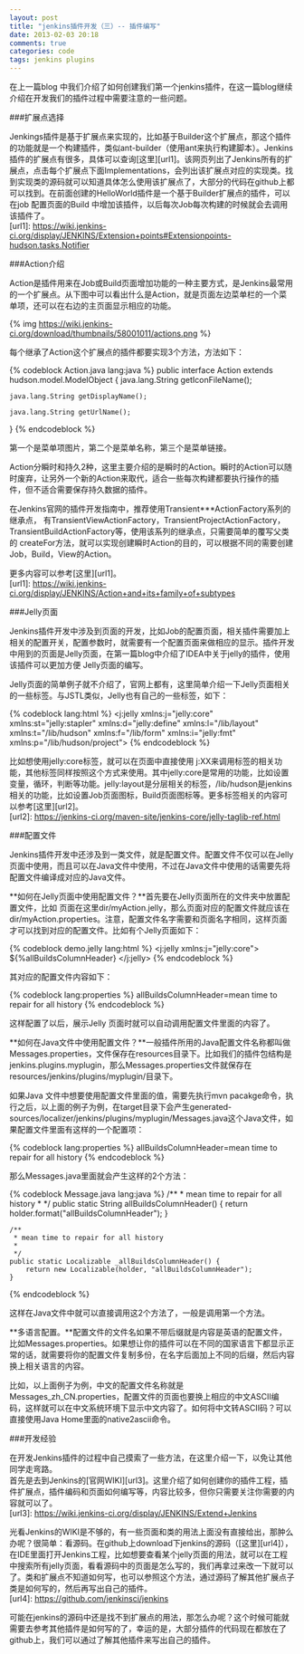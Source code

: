 ```yaml
---
layout: post
title: "jenkins插件开发（三）-- 插件编写"
date: 2013-02-03 20:18
comments: true
categories: code
tags: jenkins plugins
---
```

  
在上一篇blog 中我们介绍了如何创建我们第一个jenkins插件，在这一篇blog继续介绍在开发我们的插件过程中需要注意的一些问题。  
  
###扩展点选择  
  
Jenkings插件是基于扩展点来实现的，比如基于Builder这个扩展点，那这个插件的功能就是一个构建插件，类似ant-builder（使用ant来执行构建脚本）。Jenkins插件的扩展点有很多，具体可以查询[这里][url1]。该网页列出了Jenkins所有的扩展点，点击每个扩展点下面Implementations，会列出该扩展点对应的实现类。找到实现类的源码就可以知道具体怎么使用该扩展点了，大部分的代码在github上都可以找到。在前面创建的HelloWorld插件是一个基于Builder扩展点的插件，可以在job 配置页面的Build 中增加该插件，以后每次Job每次构建的时候就会去调用该插件了。  
[url1]: https://wiki.jenkins-ci.org/display/JENKINS/Extension+points#Extensionpoints-hudson.tasks.Notifier
  
###Action介绍  
  
Action是插件用来在Job或Build页面增加功能的一种主要方式，是Jenkins最常用的一个扩展点。从下图中可以看出什么是Action，就是页面左边菜单栏的一个菜单项，还可以在右边的主页面显示相应的功能。  
  
{% img https://wiki.jenkins-ci.org/download/thumbnails/58001011/actions.png %}
  
每个继承了Action这个扩展点的插件都要实现3个方法，方法如下：  

{% codeblock Action.java lang:java %}
public interface Action extends hudson.model.ModelObject {
    java.lang.String getIconFileName();

    java.lang.String getDisplayName();

    java.lang.String getUrlName();
}
{% endcodeblock %}   
  
第一个是菜单项图片，第二个是菜单名称，第三个是菜单链接。  
  
Action分瞬时和持久2种，这里主要介绍的是瞬时的Action。瞬时的Action可以随时废弃，让另外一个新的Action来取代，适合一些每次构建都要执行操作的插件，但不适合需要保存持久数据的插件。  
  
在Jenkins官网的插件开发指南中，推荐使用Transient***ActionFactory系列的继承点， 有TransientViewActionFactory，TransientProjectActionFactory，TransientBuildActionFactory等，使用该系列的继承点，只需要简单的覆写父类的 createFor方法，就可以实现创建瞬时Action的目的，可以根据不同的需要创建Job，Build，View的Action。  
  
更多内容可以参考[这里][url1]。  
[url1]: https://wiki.jenkins-ci.org/display/JENKINS/Action+and+its+family+of+subtypes
  
###Jelly页面  

Jenkins插件开发中涉及到页面的开发，比如Job的配置页面，相关插件需要加上相关的配置开关，配置参数时，就需要有一个配置页面来做相应的显示。插件开发中用到的页面是Jelly页面，在第一篇blog中介绍了IDEA中关于jelly的插件，使用该插件可以更加方便 Jelly页面的编写。  
  
Jelly页面的简单例子就不介绍了，官网上都有，这里简单介绍一下Jelly页面相关的一些标签。与JSTL类似，Jelly也有自己的一些标签，如下：   
  
{% codeblock lang:html %}
<j:jelly
   xmlns:j="jelly:core"
   xmlns:st="jelly:stapler"
   xmlns:d="jelly:define"
   xmlns:l="/lib/layout"
   xmlns:t="/lib/hudson"
   xmlns:f="/lib/form"
   xmlns:i="jelly:fmt"
   xmlns:p="/lib/hudson/project">
{% endcodeblock %}   
  
比如想使用jelly:core标签，就可以在页面中直接使用 j:XX来调用标签的相关功能，其他标签同样按照这个方式来使用。其中jelly:core是常用的功能，比如设置变量，循环，判断等功能。jelly:layout是分层相关的标签，/lib/hudson是jenkins相关的功能，比如设置Job页面图标，Build页面图标等。更多标签相关的内容可以参考[这里][url2]。  
[url2]: https://jenkins-ci.org/maven-site/jenkins-core/jelly-taglib-ref.html  

###配置文件  
  
Jenkins插件开发中还涉及到一类文件，就是配置文件。配置文件不仅可以在Jelly页面中使用，而且可以在Java文件中使用，不过在Java文件中使用的话需要先将配置文件编译成对应的Java文件。  
  
**如何在Jelly页面中使用配置文件？**首先要在Jelly页面所在的文件夹中放置配置文件，比如 页面在这里dir/myAction.jelly，那么页面对应的配置文件就应该在dir/myAction.properties。注意，配置文件名字需要和页面名字相同，这样页面才可以找到对应的配置文件。比如有个Jelly页面如下：  
  
{% codeblock demo.jelly lang:html %}
    <?jelly escape-by-default='true'?>
    <j:jelly xmlns:j="jelly:core">
        <th>${\%allBuildsColumnHeader}</th>
    </j:jelly>
{% endcodeblock %}   
   
其对应的配置文件内容如下：  
  
{% codeblock lang:properties %}
allBuildsColumnHeader=mean time to repair for all history
{% endcodeblock %}   
  
这样配置了以后，展示Jelly 页面时就可以自动调用配置文件里面的内容了。  
  
**如何在Java文件中使用配置文件？**一般插件所用的Java配置文件名称都叫做Messages.properties，文件保存在resources目录下。比如我们的插件包结构是jenkins.plugins.myplugin，那么Messages.properties文件就保存在 resources/jenkins/plugins/myplugin/目录下。  
  
如果Java 文件中想要使用配置文件里面的值，需要先执行mvn pacakge命令，执行之后，以上面的例子为例，在target目录下会产生generated-sources/localizer/jenkins/plugins/myplugin/Messages.java这个Java文件，如果配置文件里面有这样的一个配置项：  
  
{% codeblock lang:properties %}
allBuildsColumnHeader=mean time to repair for all history
{% endcodeblock %}   
  
那么Messages.java里面就会产生这样的2个方法：  

{% codeblock Message.java lang:java %}
   /**
     * mean time to repair for all history
     * 
     */
    public static String allBuildsColumnHeader() {
        return holder.format("allBuildsColumnHeader");
    }

    /**
     * mean time to repair for all history
     * 
     */
    public static Localizable _allBuildsColumnHeader() {
        return new Localizable(holder, "allBuildsColumnHeader");
    }
{% endcodeblock %}   
  
这样在Java文件中就可以直接调用这2个方法了，一般是调用第一个方法。  
  
**多语言配置。**配置文件的文件名如果不带后缀就是内容是英语的配置文件，比如Messages.properties。如果想让你的插件可以在不同的国家语言下都显示正常的话，就需要将你的配置文件复制多份，在名字后面加上不同的后缀，然后内容换上相关语言的内容。  
  
比如，以上面例子为例，中文的配置文件名称就是Messages_zh_CN.properties，配置文件的页面也要换上相应的中文ASCII编码，这样就可以在中文系统环境下显示中文内容了。如何将中文转ASCII码？可以直接使用Java Home里面的native2ascii命令。  
  
###开发经验  
  
在开发Jenkins插件的过程中自己摸索了一些方法，在这里介绍一下，以免让其他同学走弯路。  
首先是去到Jenkins的[官网WIKI][url3]。这里介绍了如何创建你的插件工程，插件扩展点，插件编码和页面如何编写等，内容比较多，但你只需要关注你需要的内容就可以了。  
[url3]: https://wiki.jenkins-ci.org/display/JENKINS/Extend+Jenkins  
  
光看Jenkins的WIKI是不够的，有一些页面和类的用法上面没有直接给出，那肿么办呢？很简单：看源码。在github上download下jenkins的源码（[这里][url4]），在IDE里面打开Jenkins工程，比如想要查看某个jelly页面的用法，就可以在工程中搜索所有jelly页面，看看源码中的页面是怎么写的，我们再拿过来改一下就可以了。类和扩展点不知道如何写，也可以参照这个方法，通过源码了解其他扩展点子类是如何写的，然后再写出自己的插件。  
[url4]: https://github.com/jenkinsci/jenkins
  
可能在jenkins的源码中还是找不到扩展点的用法，那怎么办呢？这个时候可能就需要去参考其他插件是如何写的了，幸运的是，大部分插件的代码现在都放在了github上，我们可以通过了解其他插件来写出自己的插件。  
  
